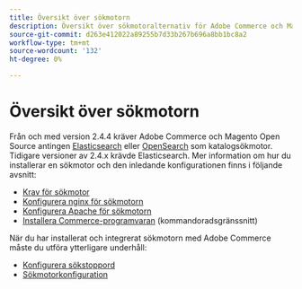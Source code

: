 ```yaml
---
title: Översikt över sökmotorn
description: Översikt över sökmotoralternativ för Adobe Commerce och Magento Open Source.
source-git-commit: d263e412022a89255b7d33b267b696a8bb1bc8a2
workflow-type: tm+mt
source-wordcount: '132'
ht-degree: 0%

---
```



# Översikt över sökmotorn

Från och med version 2.4.4 kräver Adobe Commerce och Magento Open Source antingen [Elasticsearch] eller [OpenSearch] som katalogsökmotor. Tidigare versioner av 2.4.x krävde Elasticsearch. Mer information om hur du installerar en sökmotor och den inledande konfigurationen finns i följande avsnitt:

- [Krav för sökmotor]
- [Konfigurera nginx för sökmotorn]
- [Konfigurera Apache för sökmotorn]
- [Installera Commerce-programvaran] (kommandoradsgränssnitt)

När du har installerat och integrerat sökmotorn med Adobe Commerce måste du utföra ytterligare underhåll:

- [Konfigurera sökstoppord](search-stopwords.md)
- [Sökmotorkonfiguration](configure-search-engine.md)

<!-- Link Definitions -->

[Krav för sökmotor]: ../../installation/prerequisites/search-engine/overview.md
[Konfigurera nginx för sökmotorn]: ../../installation/prerequisites/search-engine/configure-nginx.md
[Konfigurera Apache för sökmotorn]: ../../installation/prerequisites/search-engine/configure-apache.md
[Elasticsearch]: https://www.elastic.co
[Installera Commerce-programvaran]: ../../installation/composer.md
[OpenSearch]: https://opensearch.org/docs/latest/opensearch/install/index/

